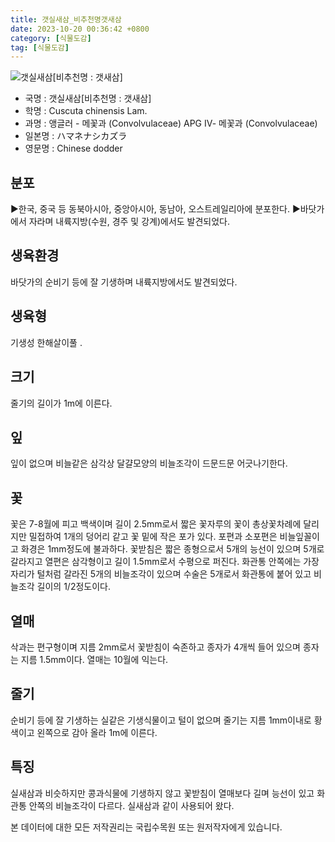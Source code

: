 ```yaml
---
title: 갯실새삼_비추천명갯새삼
date: 2023-10-20 00:36:42 +0800
category: [식물도감]
tag: [식물도감]
---
```




![갯실새삼[비추천명 : 갯새삼]](/fileUpload/plants/basic/Convolvulaceae/Cuscuta/17432/1_th2.JPG)
- 국명 : 갯실새삼[비추천명 : 갯새삼]
- 학명 : Cuscuta chinensis Lam.
- 과명 : 앵글러 - 메꽃과 (Convolvulaceae) APG Ⅳ- 메꽃과 (Convolvulaceae)
- 일본명 : ハマネナシカズラ
- 영문명 : Chinese dodder


## 분포
▶한국, 중국 등 동북아시아, 중앙아시아, 동남아, 오스트레일리아에 분포한다.▶바닷가에서 자라며 내륙지방(수원, 경주 및 강계)에서도 발견되었다.
## 생육환경
바닷가의 순비기 등에 잘 기생하며 내륙지방에서도 발견되었다.
## 생육형
기생성 한해살이풀 .
## 크기
줄기의 길이가 1m에 이른다.
## 잎
잎이 없으며 비늘같은 삼각상 달걀모양의 비늘조각이 드문드문 어긋나기한다.
## 꽃
꽃은 7-8월에 피고 백색이며 길이 2.5mm로서 짧은 꽃자루의 꽃이 총상꽃차례에 달리지만 밀접하여 1개의 덩어리 같고 꽃 밑에 작은 포가 있다. 포편과 소포편은 비늘잎꼴이고 화경은 1mm정도에 불과하다. 꽃받침은 짧은 종형으로서 5개의 능선이 있으며 5개로 갈라지고 열편은 삼각형이고 길이 1.5mm로서 수평으로 퍼진다. 화관통 안쪽에는 가장자리가 털처럼 갈라진 5개의 비늘조각이 있으며 수술은 5개로서 화관통에 붙어 있고 비늘조각 길이의 1/2정도이다.
## 열매
삭과는 편구형이며 지름 2mm로서 꽃받침이 숙존하고 종자가 4개씩 들어 있으며 종자는 지름 1.5mm이다. 열매는 10월에 익는다.
## 줄기
순비기 등에 잘 기생하는 실같은 기생식물이고 털이 없으며 줄기는 지름 1mm이내로 황색이고 왼쪽으로 감아 올라 1m에 이른다.
## 특징
실새삼과 비슷하지만 콩과식물에 기생하지 않고 꽃받침이 열매보다 길며 능선이 있고 화관통 안쪽의 비늘조각이 다르다. 실새삼과 같이 사용되어 왔다.






본 데이터에 대한 모든 저작권리는 국립수목원 또는 원저작자에게 있습니다.

